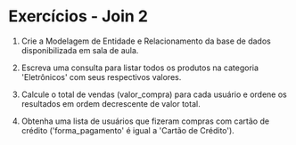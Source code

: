 # Exercícios - Join 2

1. Crie a Modelagem de Entidade e Relacionamento da base de dados disponibilizada em sala de aula.

2. Escreva uma consulta para listar todos os produtos na categoria 'Eletrônicos' com seus respectivos valores.

3. Calcule o total de vendas (valor_compra) para cada usuário e ordene os resultados em ordem decrescente de valor total.

4. Obtenha uma lista de usuários que fizeram compras com cartão de crédito
('forma_pagamento' é igual a 'Cartão de Crédito').

